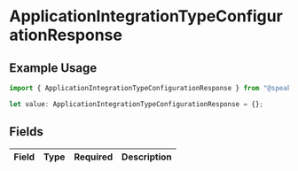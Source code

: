 # ApplicationIntegrationTypeConfigurationResponse

## Example Usage

```typescript
import { ApplicationIntegrationTypeConfigurationResponse } from "@speakeasy-sdks/discord/models/components";

let value: ApplicationIntegrationTypeConfigurationResponse = {};
```

## Fields

| Field       | Type        | Required    | Description |
| ----------- | ----------- | ----------- | ----------- |